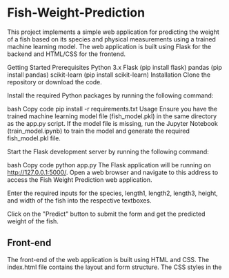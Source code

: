 # Fish-Weight-Prediction

This project implements a simple web application for predicting the weight of a fish based on its species and physical measurements using a trained machine learning model. The web application is built using Flask for the backend and HTML/CSS for the frontend.

Getting Started
Prerequisites
Python 3.x
Flask (pip install flask)
pandas (pip install pandas)
scikit-learn (pip install scikit-learn)
Installation
Clone the repository or download the code.

Install the required Python packages by running the following command:

bash
Copy code
pip install -r requirements.txt
Usage
Ensure you have the trained machine learning model file (fish_model.pkl) in the same directory as the app.py script. If the model file is missing, run the Jupyter Notebook (train_model.ipynb) to train the model and generate the required fish_model.pkl file.

Start the Flask development server by running the following command:

bash
Copy code
python app.py
The Flask application will be running on http://127.0.0.1:5000/. Open a web browser and navigate to this address to access the Fish Weight Prediction web application.

Enter the required inputs for the species, length1, length2, length3, height, and width of the fish into the respective textboxes.

Click on the "Predict" button to submit the form and get the predicted weight of the fish.

## Front-end
The front-end of the web application is built using HTML and CSS. The index.html file contains the layout and form structure. The CSS styles in the <style> tag within the HTML file (<head>) define the appearance of the elements.

## Acknowledgments
The machine learning model used for prediction is trained using the scikit-learn library. The Flask web framework is utilized to serve the prediction web application.

Please make sure to update the instructions and description sections as needed, depending on the specific details of your project. Additionally, feel free to add more information, such as licensing, contribution guidelines, and additional acknowledgments, if applicable.




